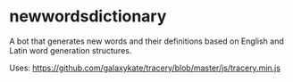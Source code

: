 # newwordsdictionary
A bot that generates new words and their definitions based on English and Latin word generation structures.


Uses:
https://github.com/galaxykate/tracery/blob/master/js/tracery.min.js
